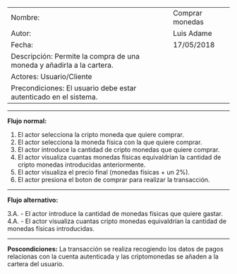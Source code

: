 |||
|--|--|
|Nombre:|Comprar monedas|
|Autor:|Luis Adame|
|Fecha:|17/05/2018|
|Descripción: Permite la compra de una moneda y añadirla a la cartera.|
|Actores: Usuario/Cliente|
|Precondiciones: El usuario debe estar autenticado en el sistema.|
---
**Flujo normal:**
1. El actor selecciona la cripto moneda que quiere comprar.
2. El actor selecciona la moneda física con la que quiere comprar.
3. El actor introduce la cantidad de cripto monedas que quiere comprar.
4. El actor visualiza cuantas monedas físicas equivaldrían la cantidad de cripto monedas introducidas anteriormente.
5. El actor visualiza el precio final (monedas físicas + un 2%).
6. El actor presiona el boton de comprar para realizar la transacción. 
---
**Flujo alternativo:**

3.A. - El actor introduce la cantidad de monedas físicas que quiere gastar.
4.A. - El actor visualiza cuantas cripto monedas equivaldrían la cantidad de monedas físicas introducidas.

---
**Poscondiciones:**
La transacción se realiza recogiendo los datos de pagos relacionas con la cuenta autenticada y las criptomonedas se añaden a la cartera del usuario.